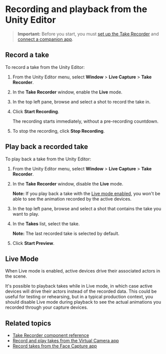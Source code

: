 # Recording and playback from the Unity Editor

>**Important:** Before you start, you must [set up the Take Recorder](ref-window-take-recorder.md) and [connect a companion app](connection-device.md).

## Record a take

To record a take from the Unity Editor:

1. From the Unity Editor menu, select **Window** > **Live Capture** > **Take Recorder**.

2. In the **Take Recorder** window, enable the **Live** mode.

3. In the top left pane, browse and select a shot to record the take in.

4. Click **Start Recording**.  

   The recording starts immediately, without a pre-recording countdown.

5. To stop the recording, click **Stop Recording**.

## Play back a recorded take

To play back a take from the Unity Editor:

1. From the Unity Editor menu, select **Window** > **Live Capture** > **Take Recorder**.

2. In the **Take Recorder** window, disable the **Live** mode.  

   **Note:** If you play back a take with the [Live mode enabled](#live-mode), you won't be able to see the animation recorded by the active devices.

3. In the top left pane, browse and select a shot that contains the take you want to play.

4. In the **Takes** list, select the take.  

   **Note:** The last recorded take is selected by default.

5. Click **Start Preview**.

## Live Mode
When Live mode is enabled, active devices drive their associated actors in the scene.

It's possible to playback takes while in Live mode, in which case active devices will drive their actors instead of the recorded data. This could be useful for testing or rehearsing, but in a typical production context, you should disable Live mode during playback to see the actual animations you recorded through your capture devices.

## Related topics

* [Take Recorder component reference](ref-window-take-recorder.md)
* [Record and play takes from the Virtual Camera app](virtual-camera-record-play-takes.md)
* [Record takes from the Face Capture app](face-capture-record-takes.md)
